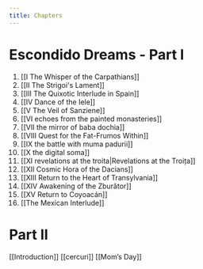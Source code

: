 ```yaml
---
title: Chapters
---
```

# Escondido Dreams - Part I
1. [[I The Whisper of the Carpathians]]
2. [[II The Strigoi's Lament]]
3. [[III The Quixotic Interlude in Spain]]
4. [[IV Dance of the Iele]]
3. [[V The Veil of Sanziene]]
6. [[VI echoes from the painted monasteries]]
7. [[VII the mirror of baba dochia]]
8. [[VIII Quest for the Fat-Frumos Within]]
3. [[IX the battle with muma padurii]]
10. [[X the digital soma]]
11. [[XI revelations at the troita|Revelations at the Troița]]
12. [[XII Cosmic Hora of the Dacians]]
13. [[XIII Return to the Heart of Transylvania]]
14. [[XIV Awakening of the Zburător]]
15. [[XV Return to Coyoacán]]
16. [[The Mexican Interlude]]

# Part II
[[Introduction]]
[[cercuri]]
[[Mom’s Day]]